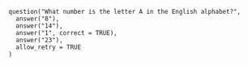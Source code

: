 ```{r letter-a, echo=FALSE}
question("What number is the letter A in the English alphabet?",
  answer("8"),
  answer("14"),
  answer("1", correct = TRUE),
  answer("23"),
  allow_retry = TRUE
)
```